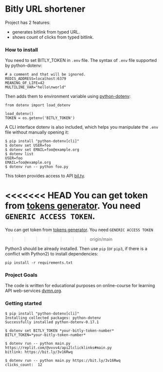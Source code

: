# Bitly URL shortener

Project has 2 features:
- generates bitlink from typed URL.
- shows count of clicks from typed bitlink.


### How to install

You need to set BITLY_TOKEN in `.env` file. The syntax of `.env` file supported by python-dotenv:
```
# a comment and that will be ignored.
REDIS_ADDRESS=localhost:6379
MEANING_OF_LIFE=42
MULTILINE_VAR="hello\nworld"
```
Then adds them to environment variable using [python-dotenv](https://pypi.org/project/python-dotenv/0.9.1/):
```
from dotenv import load_dotenv

load_dotenv()
TOKEN = os.getenv('BITLY_TOKEN')
```
A CLI interface dotenv is also included, which helps you manipulate the `.env` file without manually opening it:
```
$ pip install "python-dotenv[cli]"
$ dotenv set USER=foo
$ dotenv set EMAIL=foo@example.org
$ dotenv list
USER=foo
EMAIL=foo@example.org
$ dotenv run -- python foo.py
```

This token provides access to API [bil.ty](https://app.bitly.com/). 

<<<<<<< HEAD
You can get token from [tokens generator](https://bitly.com/a/oauth_apps). You need `GENERIC ACCESS TOKEN`.
=======
You can get token from [tokens generator](https://bitly.com/a/oauth_apps). You need `GENERIC ACCESS TOKEN`
>>>>>>> origin/main

Python3 should be already installed. 
Then use `pip` (or `pip3`, if there is a conflict with Python2) to install dependencies:
```
pip install -r requirements.txt
```

### Project Goals

The code is written for educational purposes on online-course for learning API web-services [dvmn.org](https://dvmn.org/).

### Getting started

```
$ pip install "python-dotenv[cli]"
Installing collected packages: python-dotenv
Successfully installed python-dotenv-0.17.1

$ dotenv set BITLY_TOKEN *your-bitly-token-number*
BITLY_TOKEN=*your-bitly-token-number*

$ dotenv run -- python main.py https://replit.com/@vvvv4/api2lclicklinks#main.py
bitlink: https://bit.ly/3v16Rwq

$ dotenv run -- python main.py https://bit.ly/3v16Rwq
clicks_count:  12
```